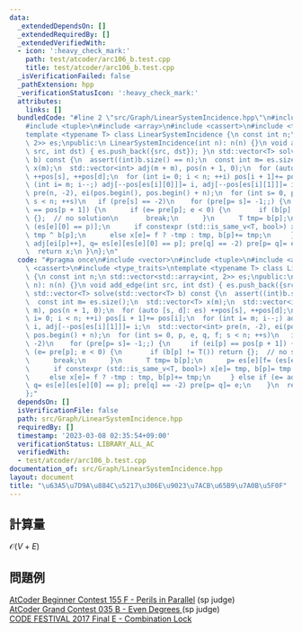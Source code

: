 ```yaml
---
data:
  _extendedDependsOn: []
  _extendedRequiredBy: []
  _extendedVerifiedWith:
  - icon: ':heavy_check_mark:'
    path: test/atcoder/arc106_b.test.cpp
    title: test/atcoder/arc106_b.test.cpp
  _isVerificationFailed: false
  _pathExtension: hpp
  _verificationStatusIcon: ':heavy_check_mark:'
  attributes:
    links: []
  bundledCode: "#line 2 \"src/Graph/LinearSystemIncidence.hpp\"\n#include <vector>\n\
    #include <tuple>\n#include <array>\n#include <cassert>\n#include <type_traits>\n\
    template <typename T> class LinearSystemIncidence {\n const int n;\n std::vector<std::array<int,\
    \ 2>> es;\npublic:\n LinearSystemIncidence(int n): n(n) {}\n void add_edge(int\
    \ src, int dst) { es.push_back({src, dst}); }\n std::vector<T> solve(std::vector<T>\
    \ b) const {\n  assert((int)b.size() == n);\n  const int m= es.size();\n  std::vector<T>\
    \ x(m);\n  std::vector<int> adj(m + m), pos(n + 1, 0);\n  for (auto [s, d]: es)\
    \ ++pos[s], ++pos[d];\n  for (int i= 0; i < n; ++i) pos[i + 1]+= pos[i];\n  for\
    \ (int i= m; i--;) adj[--pos[es[i][0]]]= i, adj[--pos[es[i][1]]]= i;\n  std::vector<int>\
    \ pre(n, -2), ei(pos.begin(), pos.begin() + n);\n  for (int s= 0, p, e, q, f;\
    \ s < n; ++s)\n   if (pre[s] == -2)\n    for (pre[p= s]= -1;;) {\n     if (ei[p]\
    \ == pos[p + 1]) {\n      if (e= pre[p]; e < 0) {\n       if (b[p] != T()) return\
    \ {};  // no solution\n       break;\n      }\n      T tmp= b[p];\n      p= es[e][f=\
    \ (es[e][0] == p)];\n      if constexpr (std::is_same_v<T, bool>) x[e]= tmp, b[p]=\
    \ tmp ^ b[p];\n      else x[e]= f ? -tmp : tmp, b[p]+= tmp;\n     } else if (e=\
    \ adj[ei[p]++], q= es[e][es[e][0] == p]; pre[q] == -2) pre[p= q]= e;\n    }\n\
    \  return x;\n }\n};\n"
  code: "#pragma once\n#include <vector>\n#include <tuple>\n#include <array>\n#include\
    \ <cassert>\n#include <type_traits>\ntemplate <typename T> class LinearSystemIncidence\
    \ {\n const int n;\n std::vector<std::array<int, 2>> es;\npublic:\n LinearSystemIncidence(int\
    \ n): n(n) {}\n void add_edge(int src, int dst) { es.push_back({src, dst}); }\n\
    \ std::vector<T> solve(std::vector<T> b) const {\n  assert((int)b.size() == n);\n\
    \  const int m= es.size();\n  std::vector<T> x(m);\n  std::vector<int> adj(m +\
    \ m), pos(n + 1, 0);\n  for (auto [s, d]: es) ++pos[s], ++pos[d];\n  for (int\
    \ i= 0; i < n; ++i) pos[i + 1]+= pos[i];\n  for (int i= m; i--;) adj[--pos[es[i][0]]]=\
    \ i, adj[--pos[es[i][1]]]= i;\n  std::vector<int> pre(n, -2), ei(pos.begin(),\
    \ pos.begin() + n);\n  for (int s= 0, p, e, q, f; s < n; ++s)\n   if (pre[s] ==\
    \ -2)\n    for (pre[p= s]= -1;;) {\n     if (ei[p] == pos[p + 1]) {\n      if\
    \ (e= pre[p]; e < 0) {\n       if (b[p] != T()) return {};  // no solution\n \
    \      break;\n      }\n      T tmp= b[p];\n      p= es[e][f= (es[e][0] == p)];\n\
    \      if constexpr (std::is_same_v<T, bool>) x[e]= tmp, b[p]= tmp ^ b[p];\n \
    \     else x[e]= f ? -tmp : tmp, b[p]+= tmp;\n     } else if (e= adj[ei[p]++],\
    \ q= es[e][es[e][0] == p]; pre[q] == -2) pre[p= q]= e;\n    }\n  return x;\n }\n\
    };"
  dependsOn: []
  isVerificationFile: false
  path: src/Graph/LinearSystemIncidence.hpp
  requiredBy: []
  timestamp: '2023-03-08 02:35:54+09:00'
  verificationStatus: LIBRARY_ALL_AC
  verifiedWith:
  - test/atcoder/arc106_b.test.cpp
documentation_of: src/Graph/LinearSystemIncidence.hpp
layout: document
title: "\u63A5\u7D9A\u884C\u5217\u306E\u9023\u7ACB\u65B9\u7A0B\u5F0F"
---
```

## 計算量
$\mathcal{O}(V+E)$
## 問題例
[AtCoder Beginner Contest 155 F - Perils in Parallel](https://atcoder.jp/contests/abc155/tasks/abc155_f) (sp judge)\
[AtCoder Grand Contest 035 B - Even Degrees ](https://atcoder.jp/contests/agc035/tasks/agc035_b) (sp judge)\
[CODE FESTIVAL 2017 Final E - Combination Lock](https://atcoder.jp/contests/cf17-final/tasks/cf17_final_e)